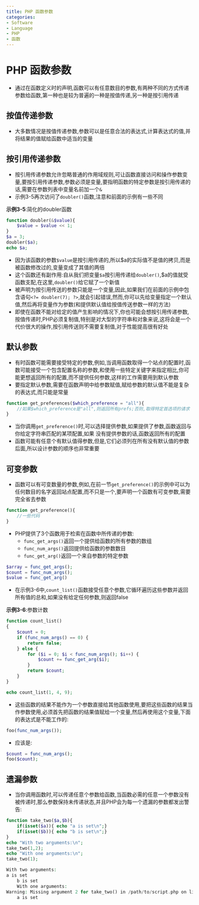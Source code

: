 ```yaml
---
title: PHP 函数参数
categories:
- Software
- Language
- PHP
- 函数
---
```

# PHP 函数参数

- 通过在函数定义时的声明,函数可以有任意数目的参数,有两种不同的方式传递参数给函数,第一种也是较为普遍的一种是按值传递,另一种是按引用传递

## 按值传递参数

- 大多数情况是按值传递参数,参数可以是任意合法的表达式,计算表达式的值,并将结果的值赋给函数中适当的变量

## 按引用传递参数

- 按引用传递参数允许忽略普通的作用域规则,可让函数直接访问和操作参数变量,要按引用传递参数,参数必须是变量,要指明函数的特定参数是按引用传递的话,需要在参数列表中变量名前加一个`&`
- 示例3-5再次访问了`doubler()`函数,注意和前面的示例有一些不同

**示例3-5**:简化的doubler函数

```php
function doubler(&$value){
    $value = $value << 1;
}
$a = 3;
doubler($a);
echo $a;
```

- 因为该函数的参数`$value`是按引用传递的,所以\$a的实际值不是值的拷贝,而是被函数修改过的,变量变成了其值的两倍
- 这个函数还有副作用:自从我们把变量`$a`按引用传递给`doubler()`,​\$a的值就受函数支配,在这里,`doubler()`给它赋了一个新值
- 被声明为按引用传送的参数只能是一个变量,因此,如果我们在前面的示例中包含语句`<?= doubler(7); ?>`,就会引起错误,然而,你可以先给变量指定一个默认值,然后再将变量作为参数(和提供默认值给按值传送参数一样的方法)
- 即使在函数不能对给定的值产生影响的情况下,你也可能会想按引用传递参数,按值传递时,PHP必须复制值,特别是对大型的字符串和对象来说,这将会是一个代价很大的操作,按引用传送则不需要复制值,对于性能提高很有好处

## 默认参数

- 有时函数可能需要接受特定的参数,例如,当调用函数取得一个站点的配置时,函数可能接受一个包含配置名称的参数,和使用一些特定关键字来指定相比,你可能更想返回所有的配置,而不提供任何参数,这样的工作需要用到默认参数
- 要指定默认参数,需要在函数声明中给参数赋值,赋给参数的默认值不能是复杂的表达式,而只能是常量

```php
function get_preferences($which_preference = "all"){
    //如果$which_preference是"all",则返回所有prefs;否则,取得特定首选项的请求
}
```

- 当你调用`get_preference()`时,可以选择提供参数,如果提供了参数,函数返回与你给定字符串匹配的某项配置,如果	没有提供参数的话,函数返回所有的配置
- 函数可能有任意个有默认值得参数,但是,它们必须列在所有没有默认值的参数后面,所以设计参数的顺序也非常重要

## 可变参数

- 函数可以有可变数量的参数,例如,在前一节`get_preference()`的示例中可以为任何数目的名字返回站点配置,而不只是一个,要声明一个函数有可变参数,需要完全省去参数

```php
function get_preference(){
    //一些代码
}
```

- PHP提供了3个函数用于检索在函数中所传递的参数:
    - `func_get_args()`返回一个提供给函数的所有参数的数组
    - `func_num_args()`返回提供给函数的参数数目
    - `func_get_arg()`返回一个来自参数的特定参数

```php
$array = func_get_args();
$count = func_num_args();
$value = func_get_arg()
```

- 在示例3-6中,`count_list()`函数接受任意个参数,它循环遍历这些参数并返回所有值的总和,如果没有给定任何参数,则返回false

**示例3-6**:参数计数

```php
function count_list()
{
    $count = 0;
    if (func_num_args() == 0) {
        return false;
    } else {
        for ($i = 0; $i < func_num_args(); $i++) {
            $count += func_get_arg($i);
        }
        return $count;
    }
}

echo count_list(1, 4, 9);
```

- 这些函数的结果不能作为一个参数直接给其他函数使用,要把这些函数的结果当作参数使用,必须首先把函数的结果值赋给一个变量,然后再使用这个变量,下面的表达式是不能工作的:

```php
foo(func_num_args());
```

- 应该是:

```php
$count = func_num_args();
foo($count);
```

## 遗漏参数

- 当你调用函数时,可以传递任意个参数给函数,当函数必需的任意一个参数没有被传递时,那么参数保持未传递状态,并且PHP会为每一个遗漏的参数都发出警告:

```php
function take_two($a,$b){
    if(isset($a)){ echo "a is set\n";}
    if(isset($b)){ echo "b is set\n";}
}
echo "With two arguments:\n";
take_two(1,2);
echo "With one arguments:\n";
take_two(1);

With two arguments:
a is set
    b is set
    With one arguments:
Warning: Missing argument 2 for take_two() in /path/to/script.php on line 6
    a is set
```

